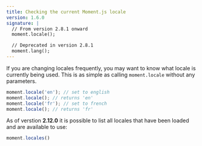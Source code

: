 ```yaml
---
title: Checking the current Moment.js locale
version: 1.6.0
signature: |
  // From version 2.8.1 onward
  moment.locale();

  // Deprecated in version 2.8.1
  moment.lang();
---
```



If you are changing locales frequently, you may want to know what locale is currently being used. This is as simple as calling `moment.locale` without any parameters.

```javascript
moment.locale('en'); // set to english
moment.locale(); // returns 'en'
moment.locale('fr'); // set to french
moment.locale(); // returns 'fr'
```

As of verstion **2.12.0** it is possible to list all locales that have been loaded and are available to use:

```javascript
moment.locales()
```
